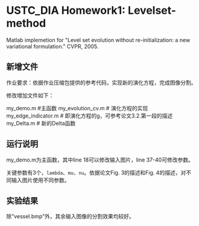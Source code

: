 # USTC_DIA Homework1: Levelset-method

Matlab implemetion for "Level set evolution without re-initialization: a new variational formulation." CVPR, 2005.

## 新增文件

作业要求：依据作业压缩包提供的参考代码，实现新的演化方程，完成图像分割。

修改增加文件如下：

my_demo.m  #主函数
my_evolution_cv.m  # 演化方程的实现
my_edge_indicator.m  # 即演化方程的g，可参考论文3.2.第一段的描述
my_Delta.m  # 新的Delta函数

## 运行说明

my_demo.m为主函数，其中line 18可以修改输入图片，line 37-40可修改参数。

关键参数有3个，`lambda`、`mu`、`nu`。依据论文Fig. 3的描述和Fig. 4的描述，对不同输入图片使用不同参数。

## 实验结果

除”vessel.bmp”外，其余输入图像的分割效果均较好。

